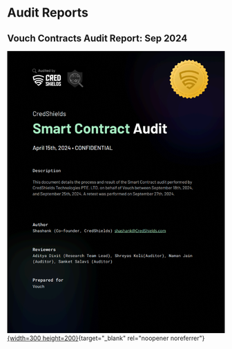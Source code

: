 # Audit Reports


## Vouch Contracts Audit Report: Sep 2024
[![Vouch Contracts Audit Report: Sep 2024](/public/image/Credshield_Audit.png){width=300 height=200}](https://vouch.run/Contract_Audit_Credshield.pdf){target="_blank" rel="noopener noreferrer"}

